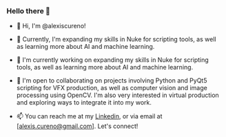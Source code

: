 ### Hello there 👋 

* 👋 Hi, I'm @alexiscureno!

* 👀  Currently, I'm expanding my skills in Nuke for scripting tools, as well as learning more about AI and machine learning.

* 🌱 I'm currently working on expanding my skills in Nuke for scripting tools, as well as learning more about AI and machine learning.

* 💞️ I'm open to collaborating on projects involving Python and PyQt5 scripting for VFX production, as well as computer vision and image processing using OpenCV. I'm also very interested in virtual production and exploring ways to integrate it into my work.

* 📫 You can reach me at my [Linkedin](https://www.linkedin.com/in/alexis-cureno-77600/), or via email at [alexis.cureno@gmail.com]. Let's connect!

